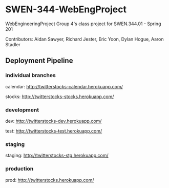# SWEN-344-WebEngProject
WebEngineeringProject Group 4's class project for SWEN.344.01 - Spring 201

Contributors: Aidan Sawyer, Richard Jester, Eric Yoon, Dylan Hogue, Aaron Stadler


## Deployment Pipeline ##

### individual branches ###

calendar: http://twitterstocks-calendar.herokuapp.com/

stocks:   http://twitterstocks-stocks.herokuapp.com/

### development ###

dev:      http://twitterstocks-dev.herokuapp.com/

test:     http://twitterstocks-test.herokuapp.com/


### staging ###

staging:  http://twitterstocks-stg.herokuapp.com/

### production ###

prod:     http://twitterstocks.herokuapp.com/
